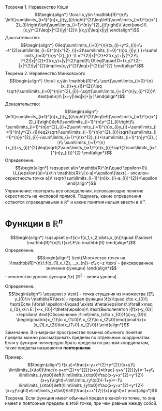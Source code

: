 Теорема 1. Неравенство Коши
$$\begin{align*}
\forall x,y\in \mathbb{R}^{n}\\
\left(\sum\limits_{i=1}^{n}x_{i}y_{i}\right)^{2}\leq\left(\sum\limits_{i=1}^{n}x^{2}_{i}\right)\left(\sum\limits_{i=1}^{n}y^{2}_{i}\right)\\
\text{или:}\\
(x,y)^{2}\leq|x|^{2}|y|^{2}\\
|(x,y)|\leq|x||y|
\end{align*}$$
Доказательство:
$$\begin{align*}
0\leq\sum\limits_{i=0}^{n}(tx_{i}+y^2_{i})=\\
=t^{2}\sum\limits_{i=0}^{n}x^{2}_{i}+2t\sum\limits_{i=0}^{n}x_{i}y_{i}+\sum\limits_{i=0}^{n}y^{2}_{i}=\\
=t^{2}|x|^{2}+2t(x,y)+|y|^{2}\\
t^{2}|x|^{2}+2t(x,y)+|y|^{2}\geq0\\
D\leq0\quad D=(x,y)^{2}-|x|^{2}|y|^{2}\implies(x,y)^{2}\leq|x|^{2}|y|^{2}
\end{align*}$$
Теорема 2. Неравенство Минковского
$$\begin{align*}
\forall x,y\in \mathbb{R}^n\\
\sqrt{\sum\limits_{i=0}^{n}(x_{i}+y_{i})^{2}}\leq \sqrt{\sum\limits_{i=0}^{n}x^{2}_{i}}+\sqrt{\sum\limits_{i=0}^{n}y_{i}^{2}}\\
\text{или:}\\
|x+y|\leq|x|+|y|
\end{align*}$$
Доказательство:
$$\begin{align*}
\left(\sum\limits_{i=1}^{n}x_{i}y_{i}\right)^{2}\leq\left(\sum\limits_{i=1}^{n}x^{2}_{i}\right)\left(\sum\limits_{i=1}^{n}y^{2}_{i}\right)\\
\sum\limits_{i=1}^{n}x^{2}_{i}+2\sum\limits_{i=1}^{n}x_{i}y_{i}+\sum\limits_{i=1}^{n}y^{2}_{i}\leq2\sqrt{\sum\limits_{i=1}^{n}x^{2}_{i}}\sqrt{\sum\limits_{i=1}^{n}y^{2}_{i}}+\sum\limits_{i=1}^{n}x^{2}_{i}+\sum\limits_{i=1}^{n}y^{2}_{i}\\
\sum\limits_{i=1}^{n}(x_{i}+y_{i})^{2}\leq(\sqrt{2\sum\limits_{i=1}^{n}x_{i}}\sqrt{2\sum\limits_{i=1}^{n}y_{i}})^{2}
\end{align*}$$
Определение.
$$\begin{align*}
\sqsupset a\in \mathbb{R}^{n}\quad \epsilon>0\\
U_{\epsilon}(a)=\{x\in \mathbb{R}:\:|x-a|<\epsilon\}\text{ - эпсилон-окрестность точки a}\\
\sqrt{\sum\limits_{i=1}^{n}(x_{i}-a_{i})^{2}}<\epsilon
\end{align*}$$
Упражнение: повторить все определения, использующие понятие окрестность на числовой прямой. Подумать, какие определения остаются справедливыми в $\mathbb{R}^n$ и какие понятия нельзя ввести в $\mathbb{R}^n$.
# Функции в $\mathbb{R}^n$
$$\begin{align*}
\sqsupset y=f(x)=f(x_1,x_2,\dots,x_{n})\quad E\subset \mathbb{R}^{n}\\
f(x):\:E\to \mathbb{R}
\end{align*}$$
Определение.
$$\begin{align*}
\text{Множество точек на }\mathbb{R}^{n}:\:f(x_{1},x_{2},...,x_{n})=c\\
c=z \text{ - фиксированное значение функции}
\end{align*}$$
\- множество уровня функции $f(x)$ ($\mathbb{R}^{2}$ - линия уровня).

Определение.
$$\begin{align*}
\sqsupset x \text{ - точка сгущения из множества }E\\
y_{0}\in \mathbb{R}\text{ - предел функции }f(x)\quad x\to x_{0}\\
\text{Если }\forall \epsilon>0\quad \exists \theta(\epsilon):\:\forall x\neq x_{0},x\in E: |x-x_{0}|<\theta(\epsilon)\\
\text{Выполняется }|f(x)-y_{0}|<\epsilon\\
\text{Обозначение }\lim\limits_{x\to x_{0}}f(x)=y_{0}\\
\begin{pmatrix}x_{1}\to x_{1\:0}\\
x_{2}\to x_{2\:0}\end{pmatrix}=(x_{1},x_{2})\to(x_{1\:0},x_{2\:0})
\end{align*}$$
Замечание.
В n-мерном пространстве помимо обычного понятия предела можно рассматривать пределы по отдельным координатам. Если у функции поочередно брать пределы по разным координатам, такие пределы называются **повторными**.

Пример.
$$\begin{align*}
f(x,y)=\frac{x-y+x^{2}+y^{2}}{x+y}\\
\lim\limits_{x\to0}\frac{x-y+x^{2}+y^{2}}{x+y}=\frac{-y+y^{2}}{y}=-1+y\\
\lim\limits_{y\to0}\left(\lim\limits_{x\to0}\frac{x-y+x^{2}+y^{2}}{x+y}\right)=\lim\limits_{y\to0}(-1+y)=-1\\
\lim\limits_{x\to0}\left(\lim\limits_{y\to0}\frac{x-y+x^{2}+y^{2}}{x+y}\right)=\lim\limits_{x\to0}\left(\frac{x+x^{2}}{x}\right)=1
\end{align*}$$
Теорема.
Если функция имеет обычный предел в какой-то точке, то она имеет и повторные пределы в этой точке, при чем равные между собой.
